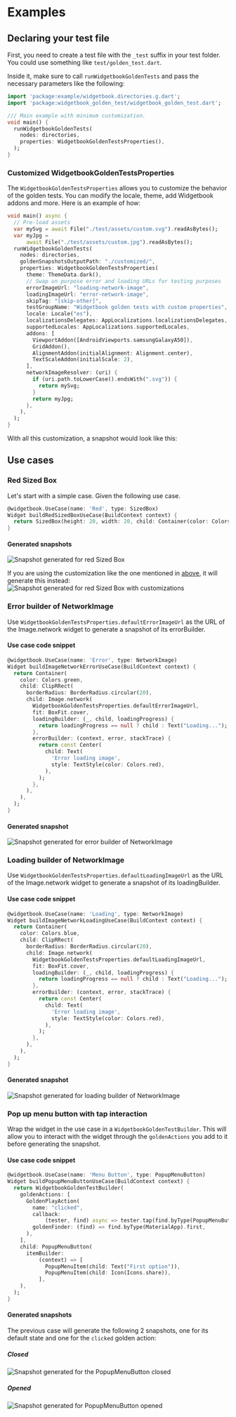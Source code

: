 # Examples
## Declaring your test file
First, you need to create a test file with the `_test` suffix in your test folder. You could use something like `test/golden_test.dart`.

Inside it, make sure to call `runWidgetbookGoldenTests` and pass the necessary parameters like the following:

```dart
import 'package:example/widgetbook.directories.g.dart';
import 'package:widgetbook_golden_test/widgetbook_golden_test.dart';

/// Main example with minimum customization.
void main() {
  runWidgetbookGoldenTests(
    nodes: directories,
    properties: WidgetbookGoldenTestsProperties(),
  );
}
```

### Customized WidgetbookGoldenTestsProperties
The `WidgetbookGoldenTestsProperties` allows you to customize the behavior of the golden tests. You can modify the locale, theme, add Widgetbook addons and more. Here is an example of how:

```dart
void main() async {
  // Pre-load assets
  var mySvg = await File("./test/assets/custom.svg").readAsBytes();
  var myJpg =
      await File("./test/assets/custom.jpg").readAsBytes();
  runWidgetbookGoldenTests(
    nodes: directories,
    goldenSnapshotsOutputPath: "./customized/",
    properties: WidgetbookGoldenTestsProperties(
      theme: ThemeData.dark(),
      // Swap un purpose error and loading URLs for testing purposes
      errorImageUrl: "loading-network-image",
      loadingImageUrl: "error-network-image",
      skipTag: "[skip-other]",
      testGroupName: "Widgetbook golden tests with custom properties",
      locale: Locale("es"),
      localizationsDelegates: AppLocalizations.localizationsDelegates,
      supportedLocales: AppLocalizations.supportedLocales,
      addons: [
        ViewportAddon([AndroidViewports.samsungGalaxyA50]),
        GridAddon(),
        AlignmentAddon(initialAlignment: Alignment.center),
        TextScaleAddon(initialScale: 2),
      ],
      networkImageResolver: (uri) {
        if (uri.path.toLowerCase().endsWith(".svg")) {
          return mySvg;
        }
        return myJpg;
      },
    ),
  );
}
```
With all this customization, a snapshot would look like this:

## Use cases

### Red Sized Box
Let's start with a simple case. Given the following use case.
```dart
@widgetbook.UseCase(name: 'Red', type: SizedBox)
Widget buildRedSizedBoxUseCase(BuildContext context) {
  return SizedBox(height: 20, width: 20, child: Container(color: Colors.red));
}
```

#### Generated snapshots
![Snapshot generated for red Sized Box](../../test/integration/widgets/SizedBox/Red.png)

If you are using the customization like the one mentioned in [above](#customized-widgetbookgoldentestsproperties), it will generate this instead:
![Snapshot generated for red Sized Box with customizations](../../test/integration/customized/widgets/SizedBox/Red.png)

### Error builder of NetworkImage
Use `WidgetbookGoldenTestsProperties.defaultErrorImageUrl` as the URL of the Image.network widget to generate a snapshot of its errorBuilder.

#### Use case code snippet
```dart
@widgetbook.UseCase(name: 'Error', type: NetworkImage)
Widget buildImageNetworkErrorUseCase(BuildContext context) {
  return Container(
    color: Colors.green,
    child: ClipRRect(
      borderRadius: BorderRadius.circular(20),
      child: Image.network(
        WidgetbookGoldenTestsProperties.defaultErrorImageUrl,
        fit: BoxFit.cover,
        loadingBuilder: (_, child, loadingProgress) {
          return loadingProgress == null ? child : Text("Loading...");
        },
        errorBuilder: (context, error, stackTrace) {
          return const Center(
            child: Text(
              'Error loading image',
              style: TextStyle(color: Colors.red),
            ),
          );
        },
      ),
    ),
  );
}
```

#### Generated snapshot
![Snapshot generated for error builder of NetworkImage](../../test/integration/painting/NetworkImage/Error.png)

### Loading builder of NetworkImage
Use `WidgetbookGoldenTestsProperties.defaultLoadingImageUrl` as the URL of the Image.network widget to generate a snapshot of its loadingBuilder.

#### Use case code snippet
```dart
@widgetbook.UseCase(name: 'Loading', type: NetworkImage)
Widget buildImageNetworkLoadingUseCase(BuildContext context) {
  return Container(
    color: Colors.blue,
    child: ClipRRect(
      borderRadius: BorderRadius.circular(20),
      child: Image.network(
        WidgetbookGoldenTestsProperties.defaultLoadingImageUrl,
        fit: BoxFit.cover,
        loadingBuilder: (_, child, loadingProgress) {
          return loadingProgress == null ? child : Text("Loading...");
        },
        errorBuilder: (context, error, stackTrace) {
          return const Center(
            child: Text(
              'Error loading image',
              style: TextStyle(color: Colors.red),
            ),
          );
        },
      ),
    ),
  );
}
```

#### Generated snapshot
![Snapshot generated for loading builder of NetworkImage](../../test/integration/painting/NetworkImage/Loading.png)

### Pop up menu button with tap interaction
Wrap the widget in the use case in a `WidgetbookGoldenTestBuilder`. This will allow you to interact with the widget through the `goldenActions` you add to it before generating the snapshot.

#### Use case code snippet
```dart
@widgetbook.UseCase(name: 'Menu Button', type: PopupMenuButton)
Widget buildPopupMenuButtonUseCase(BuildContext context) {
  return WidgetbookGoldenTestBuilder(
    goldenActions: [
      GoldenPlayAction(
        name: "clicked",
        callback:
            (tester, find) async => tester.tap(find.byType(PopupMenuButton)),
        goldenFinder: (find) => find.byType(MaterialApp).first,
      ),
    ],
    child: PopupMenuButton(
      itemBuilder:
          (context) => [
            PopupMenuItem(child: Text("First option")),
            PopupMenuItem(child: Icon(Icons.share)),
          ],
    ),
  );
}
```

#### Generated snapshots
The previous case will generate the following 2 snapshots, one for its default state and one for the `clicked` golden action:

##### Closed
![Snapshot generated for the PopupMenuButton closed](<../../test/integration/material/PopupMenuButton/Menu Button.png>)

##### Opened
![Snapshot generated for PopupMenuButton opened](<../../test/integration/material/PopupMenuButton/Menu Button - clicked.png>)